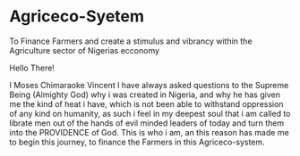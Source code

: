 # Agriceco-Syetem
To Finance Farmers and create a stimulus and vibrancy within the Agriculture sector of Nigerias ecconomy

Hello There!

I Moses Chimaraoke Vincent
I have always asked questions to the Supreme Being (Almighty God) why i was created in Nigeria, and why he has given me the kind of heat i have, which is not been able to withstand oppression of any kind on humanity, as such i feel in my deepest soul that i am called to librate men out of the hands of evil minded leaders of today and turn them into the PROVIDENCE of God. This is who i am, an this reason has made me to begin this journey, to finance the Farmers in this Agriceco-system. 
